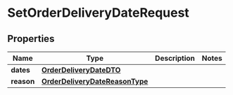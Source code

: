 
# SetOrderDeliveryDateRequest

## Properties
| Name | Type | Description | Notes |
| ------------ | ------------- | ------------- | ------------- |
| **dates** | [**OrderDeliveryDateDTO**](OrderDeliveryDateDTO.md) |  |  |
| **reason** | [**OrderDeliveryDateReasonType**](OrderDeliveryDateReasonType.md) |  |  |



